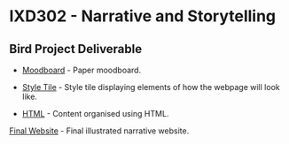 <h1>IXD302 - Narrative and Storytelling</h1>

<h2>Bird Project Deliverable</h2>

- [Moodboard](http://martinemcgrath.github.io/IXD302-bird-project/images/moodboard.png) - Paper moodboard.

- [Style Tile](http://martinemcgrath.github.io/IXD302-bird-project/images/style-tile.png) - Style tile displaying elements of how the webpage will look like.

- [HTML](http://martinemcgrath.github.io/IXD302-bird-project/extinct-new-zealand-bird.html) - Content organised using HTML.

[Final Website](http://martinemcgrath.github.io/IXD302-bird-project/index.html) - Final illustrated narrative website.
